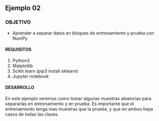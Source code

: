 ## Ejemplo 02

### OBJETIVO 
 - Aprender a separar datos en bloques de entrenamiento y prueba con NumPy 

#### REQUISITOS 
1. Python3
2. Matplotlib
3. Scikit learn (pip3 install sklearn)
4. Jupyter notebook 

#### DESARROLLO
En este ejemplo veremos como tomar algunas muestras aleatorias para separarlas en entrenamiento y en prueba. Es importante que el entrenamiento tenga mas muestras que la prueba, y que en ambos haya casos de todas las clases. 

